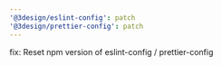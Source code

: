 ```yaml
---
'@3design/eslint-config': patch
'@3design/prettier-config': patch
---
```


fix: Reset npm version of eslint-config / prettier-config
